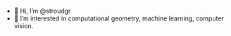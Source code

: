 - 👋 Hi, I’m @stroudgr
- 👀 I’m interested in computational geometry, machine learning, computer vision.
<!--- 🌱 I’m currently learning ...
- 💞️ I’m looking to collaborate on ...
- 📫 How to reach me ...!-->

<!---
stroudgr/stroudgr is a ✨ special ✨ repository because its `README.md` (this file) appears on your GitHub profile.
You can click the Preview link to take a look at your changes.
--->
